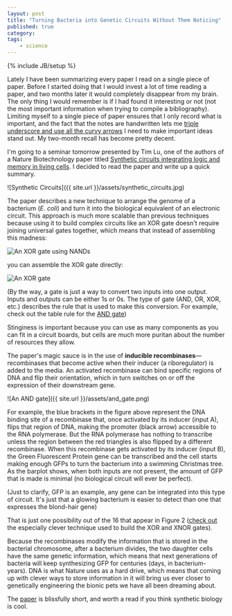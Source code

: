 ```yaml
---
layout: post
title: "Turning Bacteria into Genetic Circuits Without Them Noticing"
published: true
category:
tags:
    - science
---
```

{% include JB/setup %}

Lately I have been summarizing every paper I read on a single piece of paper. Before I started doing that I would invest a lot of time reading a paper, and two months later it would completely disappear from my brain. The only thing I would remember is if I had found it interesting or not (not the most important information when trying to compile a bibliography). Limiting myself to a single piece of paper ensures that I only record what is important, and the fact that the notes are handwritten lets me [triple underscore and use all the curvy arrows](http://reasoniamhere.com/2013/09/09/good-presentations-begin-on-paper/) I need to make  important ideas stand out. My two-month recall has become pretty decent.

I'm going to a seminar tomorrow presented by Tim Lu, one of the authors of a Nature Biotechnology paper titled [Synthetic circuits integrating logic and memory in living cells](http://www.rle.mit.edu/sbg/wp-content/uploads/2013/03/synthetic-circuits-integrating-logic-and-memory-in-living-cells.pdf). I decided to read the paper and write up a quick summary.

![Synthetic Circuits]({{ site.url }}/assets/synthetic_circuits.jpg)

The paper describes a new technique to arrange the genome of a bacterium (*E. coli*) and turn it into the biological equivalent of an electronic circuit. This approach is much more scalable than previous techniques because using it to build complex circuits like an XOR gate doesn't require joining universal gates together, which means that instead of assembling this madness:

![An XOR gate using NANDs](http://upload.wikimedia.org/wikipedia/commons/thumb/4/4e/NOR_from_NAND.svg/280px-NOR_from_NAND.svg.png)

you can assemble the XOR gate directly:

![An XOR gate](http://upload.wikimedia.org/wikipedia/commons/thumb/0/01/XOR_ANSI.svg/100px-XOR_ANSI.svg.png)

(By the way, a gate is just a way to convert two inputs into one output. Inputs and outputs can be either 1s or 0s. The type of gate (AND, OR, XOR, etc.) describes the rule that is used to make this conversion. For example, check out the table rule for the [AND gate](http://en.wikipedia.org/wiki/AND_gate))

Stinginess is important because you can use as many components as you can fit in a circuit boards, but cells are much more puritan about the number of resources they allow.

The paper's magic sauce is in the use of **inducible recombinases**—recombinases that become active when their inducer (a riboregulator) is added to the media. An activated recombinase can bind specific regions of DNA and flip their orientation, which in turn switches on or off the expression of their downstream gene.

![An AND gate]({{ site.url }}/assets/and_gate.png)

For example, the blue brackets in the figure above represent the DNA binding site of a recombinase that, once activated by its inducer (input A), flips that region of DNA, making the promoter (black arrow) accessible to the RNA polymerase. But the RNA polymerase has nothing to transcribe unless the region between the red triangles is also flipped by a different recombinase. When this recombinase gets activated by its inducer (input B), the Green Fluorescent Protein gene can be transcribed and the cell starts making enough GFPs to turn the bacterium into a swimming Christmas tree. As the barplot shows, when both inputs are not present, the amount of GFP that is made is minimal (no biological circuit will ever be perfect).

(Just to clarify, GFP is an example, any gene can be integrated into this type of circuit. It's just that a glowing bacterium is easier to detect than one that expresses the blond-hair gene)

That is just one possibility out of the 16 that appear in Figure 2 ([check out](http://www.rle.mit.edu/sbg/wp-content/uploads/2013/03/synthetic-circuits-integrating-logic-and-memory-in-living-cells.pdf) the especially clever technique used to build the XOR and XNOR gates).

Because the recombinases modify the information that is stored in the bacterial chromosome, after a bacterium divides, the two daughter cells have the same genetic information, which means that next generations of bacteria will keep synthesizing GFP for centuries (days, in bacterium-years). DNA is what Nature uses as a hard drive, which means that coming up with clever ways to store information in it will bring us ever closer to genetically engineering the bionic pets we have all been dreaming about.

The [paper]((http://www.rle.mit.edu/sbg/wp-content/uploads/2013/03/synthetic-circuits-integrating-logic-and-memory-in-living-cells.pdf)) is blissfully short, and worth a read if you think synthetic biology is cool.
